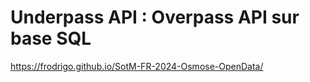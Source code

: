 # Underpass API : Overpass API sur base SQL

https://frodrigo.github.io/SotM-FR-2024-Osmose-OpenData/
